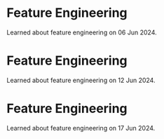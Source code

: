 # Feature Engineering
Learned about feature engineering on 06 Jun 2024.

# Feature Engineering
Learned about feature engineering on 12 Jun 2024.

# Feature Engineering
Learned about feature engineering on 17 Jun 2024.

